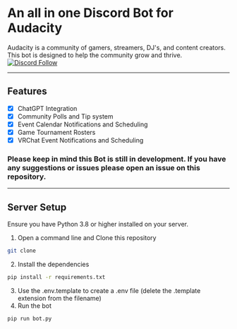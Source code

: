 # An all in one Discord Bot for Audacity
Audacity is a community of gamers, streamers, DJ's, and content creators. This bot is designed to help the community grow and thrive.
[![Discord Follow](https://dcbadge.vercel.app/api/server/clubaudacity?style=flat)](https://discord.gg/clubaudacity)

<hr>
</hr>

## Features
- [x] ChatGPT Integration
- [x] Community Polls and Tip system
- [x] Event Calendar Notifications and Scheduling
- [x] Game Tournament Rosters 
- [x] VRChat Event Notifications and Scheduling

### Please keep in mind this Bot is still in development. If you have any suggestions or issues please open an issue on this repository.

<hr>
</hr>

## Server Setup
Ensure you have Python 3.8 or higher installed on your server.
1. Open a command line and Clone this repository
```bash
git clone
```
2. Install the dependencies
```bash
pip install -r requirements.txt
```
3. Use the .env.template to create a .env file (delete the .template extension from the filename)
4. Run the bot
```bash
pip run bot.py
```
